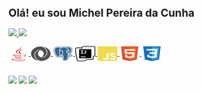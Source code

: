 ## Olá! eu sou Michel Pereira da Cunha

<div>
  <a href="https://github.com/Michel-P-C">
  <img height="180em" src="https://github-readme-stats.vercel.app/api?username=Michel-P-C&show_icons=true&theme=merko&include_all_commits=true&count_private=true"/>
  <img height="180em" src="https://github-readme-stats.vercel.app/api/top-langs/?username=Michel-P-C&layout=compact&langs_count=16&theme=merko"/>
</div>
<div style="display: inline_block"><br>
          
          
  <img align="center" alt="Michel-java" height="30" width="40" src="https://raw.githubusercontent.com/devicons/devicon/master/icons/java/java-plain.svg">
  <img align="center" alt="Michel-json" height="30" width="40" src="https://raw.githubusercontent.com/devicons/devicon/master/icons/json/json-plain.svg">
  <img align="center" alt="Michel-postgresql" height="30" width="40" src="https://raw.githubusercontent.com/devicons/devicon/master/icons/postgresql/postgresql-plain.svg">
  <img align="center" alt="Michel-intelliuj" height="30" width="40" src="https://raw.githubusercontent.com/devicons/devicon/master/icons/intellij/intellij-plain.svg">
  <img align="center" alt="Michel-Js" height="30" width="40" src="https://raw.githubusercontent.com/devicons/devicon/master/icons/javascript/javascript-plain.svg">
  <img align="center" alt="Michel-HTML" height="30" width="40" src="https://raw.githubusercontent.com/devicons/devicon/master/icons/html5/html5-original.svg">
  <img align="center" alt="Michel-CSS" height="30" width="40" src="https://raw.githubusercontent.com/devicons/devicon/master/icons/css3/css3-original.svg">
  
</div>
  
  ##
 
<div> 
  <a href="https://instagram.com/michelpereira01" target="_blank"><img src="https://img.shields.io/badge/-Instagram-%23E4405F?style=for-the-badge&logo=instagram&logoColor=white" target="_blank"></a>
  <a href = "maimlin@yahoo.com.br"><img src="https://img.shields.io/badge/-yahoo-%23333?style=for-the-badge&logo=yahoo&logoColor=white" target="_blank"></a>
  <a href=https://www.linkedin.com/in/michel-pereira-desenvolvedor-software-java-backend-spring-boot-mysql/ target="_blank"><img src="https://img.shields.io/badge/-LinkedIn-%230077B5?style=for-the-badge&logo=linkedin&logoColor=white" target="_blank"></a> 
 
</div>

